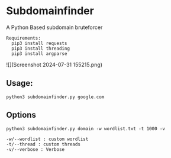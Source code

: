 # Subdomainfinder
A Python Based subdomain bruteforcer
```
Requirements:
  pip3 install requests
  pip3 install threading
  pip3 install argparse
```
![](Screenshot 2024-07-31 155215.png)

## Usage:
```
python3 subdomainfinder.py google.com
```

## Options
```
python3 subdomainfinder.py domain -w wordlist.txt -t 1000 -v

-w/--wordlist : custom wordlist
-t/--thread : custom threads
-v/--verbose : Verbose
```

